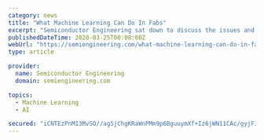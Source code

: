 ```yaml
---
category: news
title: "What Machine Learning Can Do In Fabs"
excerpt: "Semiconductor Engineering sat down to discuss the issues and challenges with machine learning in semiconductor manufacturing with Kurt Ronse, director of the advanced lithography program at Imec; Yudong Hao, senior director of marketing at Onto Innovation ..."
publishedDateTime: 2020-03-25T00:00:00Z
webUrl: "https://semiengineering.com/what-machine-learning-can-do-in-fabs/"
type: article

provider:
  name: Semiconductor Engineering
  domain: semiengineering.com

topics:
  - Machine Learning
  - AI

secured: "iCNTEzPnM13MvSO//agSjChgKRaWnPMm9p6BguuymXf+Iz6jWN11CAc/gyjFJL8arjcSQAxUIBp93bDqDvEFR94NdCT8CQ4X4yS5H2omAHDyIJz615lhDxlT/i7CkY9cUfSJYdQxNd9mFw3jhqg+i0brIE5w/0G8+QYTo8iqvw40sL6QYbviX5l7YP4VuPywJpz4Jemqtm/enxiJlqFRQN3L4ZIRv8PeEfh1R2R1dB6OiR/7uJYIhXY+LgdRESMM53+YNj5aguIwcVbcrzRnmtV2L0uMyYQzm+D1ZVcbn/0uTdF921E7w/35ENl/Lla6;u5yG3lkdBLrCPTZNovjCTQ=="
---
```


